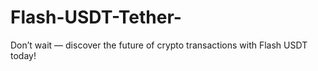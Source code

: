 # Flash-USDT-Tether-
Don’t wait — discover the future of crypto transactions with Flash USDT today!
